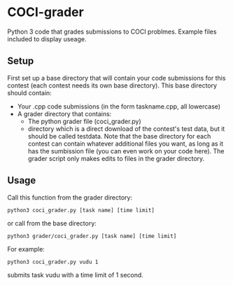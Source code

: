 # COCI-grader
Python 3 code that grades submissions to COCI problmes.
Example files included to display useage.

## Setup
First set up a base directory that will contain your code submissions for this contest (each contest needs its own base directory). This base directory should contain:
* Your .cpp code submissions (in the form taskname.cpp, all lowercase)
* A grader directory that contains:
  * The python grader file (coci_grader.py)
  * directory which is a direct download of the contest's test data, but it should be called testdata.
Note that the base directory for each contest can contain whatever additional files you want, as long as it has the sumbission file (you can even work on your code here). The grader script only makes edits to files in the grader directory.

## Usage
Call this function from the grader directory:
```
python3 coci_grader.py [task name] [time limit]
```
or call from the base directory:
```
python3 grader/coci_grader.py [task name] [time limit]
```
For example:
```
python3 coci_grader.py vudu 1
```
submits task vudu with a time limit of 1 second.

